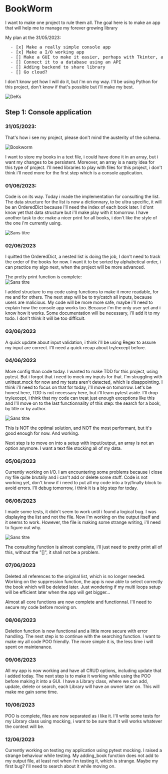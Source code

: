 # BookWorm

<p>I want to make one project to rule them all.
  The goal here is to make an app that will help me to manage my forever growing library</p>
  
My plan at the 31/05/2023: <br>
<pre>
  - [x] Make a really simple console app
  - [x] Make a I/O working app
  - [] Make a GUI to make it easier, perhaps with Tkinter, as i already know that
  - [] Connect it to a database using an API
  - [] Adding backend to share library
  - [] Go cloud?
</pre>

I don't know yet how I will do it, but i'm on my way. I'll be using Python for this project, don't know if that's possible but i'll make my best.

![DeKs](https://github.com/Khabibulix/Mono-Python/assets/80721211/3cc37802-19f1-4880-9696-8f7b0d1bcdf8)

## Step 1: Console application

### 31/05/2023:
That's how i see my project, please don't mind the austerity of the schema.

![Bookworm](https://github.com/Khabibulix/Mono-Python/assets/80721211/56f55f8c-27c2-4460-9110-51f7d163a0cb)

I want to store my books in a text file, i could have done it in an array, but i want my changes to be persistent. Moreover, an array is a nasty idea for this type of project. I'll need libraries to play with files for this project, i don't think i'll need more for the first step which is a console application.

### 01/06/2023:

Code is on its way. Today i made the implementation for consulting the list. The data structure for the list is now a dictionnary, to be ultra specific, it will be an OrderedDict because i'll need the index of each book later. I d'ont know yet that data structure but i'll make play with it tomorrow. I have another task to do: make a nicer print for all books, i don't like the style of the one i'm currently using.

![Sans titre](https://github.com/Khabibulix/Mono-Python/assets/80721211/42a7e1b2-0083-4dbe-8e1b-44bf78c8ab8a)

### 02/06/2023

I quitted the OrderedDict, a nested list is doing the job, I don't need to track the order of the books for now. I want it to be sorted by alphabetical order, i can practice my algo next, when the project will be more advanced.

The pretty print function is complete: <br>
![Sans titre](https://github.com/Khabibulix/Mono-Python/assets/80721211/45f2018b-ea32-4499-b378-0a919f61de90)

 I added structure to my code using functions to make it more readable, for me and for others. The next step will be to try/catch all inputs, because users are malicious. My code will be more more safe, maybe i'll need to explain how the console app works too. Because i'm the only user yet and i know how it works. Some documentation will be necessary, i'll add it to my todo. I don't think it will be too difficult.
 
 ### 03/06/2023
 
 A quick update about input validation, i think i'll be using Regex to assure my input are correct. I'll need a quick recap about try/except before.

### 04/06/2023

More config than code today. I wanted  to make TDD for this project, using pytest. But i forgot that i need to mock my inputs for that. I'm struggling with unittest.mock for now and my tests aren't detected, which is disappointing. I think i'll need to focus on that for today, i'll move on tomorrow.
Let's be honest here, TDD is not necessary here, but i'll learn pytest aside. I'll drop try/except, i think that my code can treat just enough exceptions like this and I'll move on to the last functionnality of this step: the search for a book, by title or by author.

![Sans titre](https://github.com/Khabibulix/Mono-Python/assets/80721211/41e6b096-c9de-48ce-85b4-0db5765f34e2)

This is NOT the optimal solution, and NOT the most performant, but it's good enough for now. And working.

Next step is to move on into a setup with input/output, an array is not an option anymore. I want a text file stocking all of my data.

### 05/06/2023

Currently working on I/O. I am encountering some problems because i close my file quite brutally and i can't add or delete some stuff. Code is not working yet, don't know if i need to put all my code into a try/finally block to avoid errors. I'll debug tomorrow, i think it is a big step for today.

### 06/06/2023

I made some tests, it didn't seem to work until i found a logical bug. I was displaying the list and not the file. Now i'm working on the output itself and it seems to work. However, the file is making some strange writing, i'll need to figure out why.

![Sans titre](https://github.com/Khabibulix/Mono-Python/assets/80721211/494a35b6-372e-4bea-88b7-37463ad1aec4)

The consulting function is almost complete, i'll just need to pretty print all of this, without the "[]", it shall not be a problem.

### 07/06/2023

Deleted all references to the original list, which is no longer needed. Working on the suppression function, the app is now able to select correctly the book which will be deleted later. Just wondering if my multi loops setup will be efficient later when the app will get bigger... 

Almost all core functions are now complete and functionnal. I'll need to secure my code before moving on.

### 08/06/2023

Deletion function is now functional and a little more secure with error handling. The next step is to continue with the searching function. I want to make my all code POO friendly. The more simple it is, the less time i will spent on maintenance.

### 09/06/2023

All my app is now working and have all CRUD options, including update that i added today. The next step is to make it working while using the POO before making it into a GUI. I have a Library class, where we can add, update, delete or search, each Library will have an owner later on. This will make me gain some time.

### 10/06/2023

POO is complete, files are now separated as i like it. I'll write some tests for my Library class using mocking, i want to be sure that it will works whatever the context will be.

### 12/06/2023

Currently working on testing my application using pytest mocking. I raised a strange behaviour while testing. My adding_book function does not add to my output file, at least not when i'm testing it, which is strange. Maybe my first bug? I'll need to search about it while moving on.
